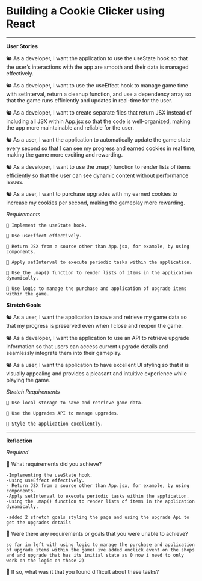 # Building a Cookie Clicker using React

---

**User Stories**

🐿️ As a developer, I want the application to use the useState hook so that the user’s interactions with the app are smooth and their data is managed effectively.

🐿️ As a developer, I want to use the useEffect hook to manage game time with setInterval, return a cleanup function, and use a dependency array so that the game runs efficiently and updates in real-time for the user.

🐿️ As a developer, I want to create separate files that return JSX instead of including all JSX within App.jsx so that the code is well-organized, making the app more maintainable and reliable for the user.

🐿️ As a user, I want the application to automatically update the game state every second so that I can see my progress and earned cookies in real time, making the game more exciting and rewarding.

🐿️ As a developer, I want to use the .map() function to render lists of items efficiently so that the user can see dynamic content without performance issues.

🐿️ As a user, I want to purchase upgrades with my earned cookies to increase my cookies per second, making the gameplay more rewarding.

_Requirements_

    🎯 Implement the useState hook.

    🎯 Use useEffect effectively.

    🎯 Return JSX from a source other than App.jsx, for example, by using components.

    🎯 Apply setInterval to execute periodic tasks within the application.

    🎯 Use the .map() function to render lists of items in the application dynamically.

    🎯 Use logic to manage the purchase and application of upgrade items within the game.

**Stretch Goals**

🐿️ As a user, I want the application to save and retrieve my game data so that my progress is preserved even when I close and reopen the game.

🐿️ As a developer, I want the application to use an API to retrieve upgrade information so that users can access current upgrade details and seamlessly integrate them into their gameplay.

🐿️ As a user, I want the application to have excellent UI styling so that it is visually appealing and provides a pleasant and intuitive experience while playing the game.

_Stretch Requirements_

    🏹 Use local storage to save and retrieve game data.

    🏹 Use the Upgrades API to manage upgrades.

    🏹 Style the application excellently.

---

**Reflection**

_Required_

🎯 What requirements did you achieve?

    -Implementing the useState hook.
    -Using useEffect effectively.
    - Return JSX from a source other than App.jsx, for example, by using components.
    -Apply setInterval to execute periodic tasks within the application.
    -Using the .map() function to render lists of items in the application dynamically.

    -added 2 stretch goals styling the page and using the upgrade Api to get the upgrades details

🎯 Were there any requirements or goals that you were unable to achieve?

    so far im left with using logic to manage the purchase and application of upgrade items within the game( ive added onclick event on the shops and and upgrade that has its initial state as 0 now i need to only work on the logic on those 2)

🎯 If so, what was it that you found difficult about these tasks?
